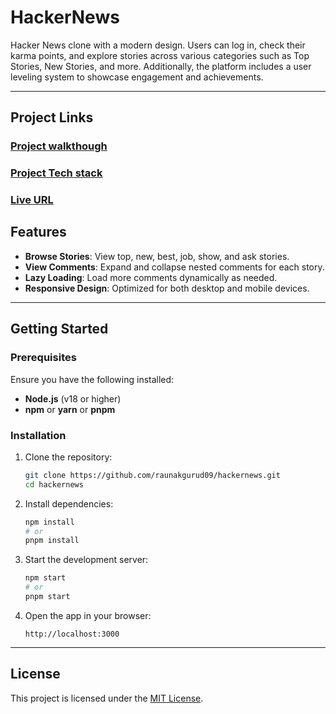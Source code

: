 # HackerNews

Hacker News clone with a modern design. Users can log in, check their karma points, and explore stories across various categories such as Top Stories, New Stories, and more. Additionally, the platform includes a user leveling system to showcase engagement and achievements.

---

## Project Links

### [Project walkthough](https://www.loom.com/share/baadad4f8e0840e38f2f287aac3aefbd?sid=ca8eddd2-e34c-4332-a94b-433ffe2a33e5)

### [Project Tech stack](https://www.loom.com/share/5550319fb2a6484faa1d4b26a2afeb4b?sid=9f0e5cad-1655-4544-b8ca-ca79f975eaed)

### [Live URL](https://hackersnew.vercel.app/)

## Features

- **Browse Stories**: View top, new, best, job, show, and ask stories.
- **View Comments**: Expand and collapse nested comments for each story.
- **Lazy Loading**: Load more comments dynamically as needed.
- **Responsive Design**: Optimized for both desktop and mobile devices.

---

## Getting Started

### Prerequisites

Ensure you have the following installed:

- **Node.js** (v18 or higher)
- **npm** or **yarn** or **pnpm**

### Installation

1. Clone the repository:

   ```bash
   git clone https://github.com/raunakgurud09/hackernews.git
   cd hackernews
   ```

2. Install dependencies:

   ```bash
   npm install
   # or
   pnpm install
   ```

3. Start the development server:

   ```bash
   npm start
   # or
   pnpm start
   ```

4. Open the app in your browser:

   ```
   http://localhost:3000
   ```

---

## License

This project is licensed under the [MIT License](LICENSE).
